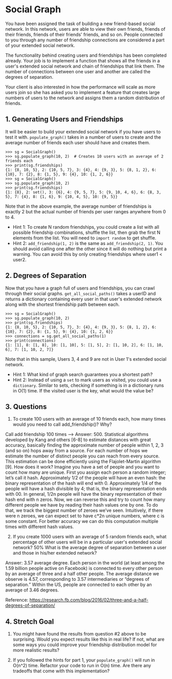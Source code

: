 # Social Graph

You have been assigned the task of building a new friend-based social network. In this network, users are able to view their own friends, friends of their friends, friends of their friends' friends, and so on. People connected to you through any number of friendship connections are considered a part of your extended social network.

The functionality behind creating users and friendships has been completed already. Your job is to implement a function that shows all the friends in a user's extended social network and chain of friendships that link them. The number of connections between one user and another are called the degrees of separation.

Your client is also interested in how the performance will scale as more users join so she has asked you to implement a feature that creates large numbers of users to the network and assigns them a random distribution of friends.

## 1. Generating Users and Friendships

It will be easier to build your extended social network if you have users to test it with. `populate_graph()` takes in a number of users to create and the average number of friends each user should have and creates them.

```
>>> sg = SocialGraph()
>>> sg.populate_graph(10, 2)  # Creates 10 users with an average of 2 friends each
>>> print(sg.friendships)
{1: {8, 10, 5}, 2: {10, 5, 7}, 3: {4}, 4: {9, 3}, 5: {8, 1, 2}, 6: {10}, 7: {2}, 8: {1, 5}, 9: {4}, 10: {1, 2, 6}}
>>> sg = SocialGraph()
>>> sg.populate_graph(10, 2)
>>> print(sg.friendships)
{1: {8}, 2: set(), 3: {6}, 4: {9, 5, 7}, 5: {9, 10, 4, 6}, 6: {8, 3, 5}, 7: {4}, 8: {1, 6}, 9: {10, 4, 5}, 10: {9, 5}}
```

Note that in the above example, the average number of friendships is exactly 2 but the actual number of friends per user ranges anywhere from 0 to 4.

* Hint 1: To create N random friendships, you could create a list with all possible friendship combinations, shuffle the list, then grab the first N elements from the list. You will need to `import random` to get shuffle.
* Hint 2: `add_friendship(1, 2)` is the same as `add_friendship(2, 1)`. You should avoid calling one after the other since it will do nothing but print a warning. You can avoid this by only creating friendships where user1 < user2.

## 2. Degrees of Separation

Now that you have a graph full of users and friendships, you can crawl through their social graphs. `get_all_social_paths()` takes a userID and returns a dictionary containing every user in that user's extended network along with the shortest friendship path between each.

```
>>> sg = SocialGraph()
>>> sg.populate_graph(10, 2)
>>> print(sg.friendships)
{1: {8, 10, 5}, 2: {10, 5, 7}, 3: {4}, 4: {9, 3}, 5: {8, 1, 2}, 6: {10}, 7: {2}, 8: {1, 5}, 9: {4}, 10: {1, 2, 6}}
>>> connections = sg.get_all_social_paths(1)
>>> print(connections)
{1: [1], 8: [1, 8], 10: [1, 10], 5: [1, 5], 2: [1, 10, 2], 6: [1, 10, 6], 7: [1, 10, 2, 7]}
```
Note that in this sample, Users 3, 4 and 9 are not in User 1's extended social network.

* Hint 1: What kind of graph search guarantees you a shortest path?
* Hint 2: Instead of using a `set` to mark users as visited, you could use a `dictionary`. Similar to sets, checking if something is in a dictionary runs in O(1) time. If the visited user is the key, what would the value be?


## 3. Questions

1. To create 100 users with an average of 10 friends each, how many times would you need to call add_friendship()? Why? 

Call add friendship 100 times --> Answer: 500. Statistical algorithms developed by Kang and others [6-8] to estimate distances with great accuracy, basically finding the approximate number of people within 1, 2, 3 (and so on) hops away from a source. For each number of hops we estimate the number of distinct people you can reach from every source. This estimation can be done efficiently using the Flajolet-Martin algorithm [9]. How does it work? Imagine you have a set of people and you want to count how many are unique. First you assign each person a random integer; let’s call it hash. Approximately 1/2 of the people will have an even hash: the binary representation of the hash will end with 0. Approximately 1/4 of the people will have a hash divisible by 4; that is, the binary representation ends with 00. In general, 1/2n people will have the binary representation of their hash end with n zeros. Now, we can reverse this and try to count how many different people we have by reading their hash values one by one. To do that, we track the biggest number of zeroes we’ve seen. Intuitively, if there were n zeroes, we can expect set to have c*2n unique numbers, where c is some constant. For better accuracy we can do this computation multiple times with different hash values.

2. If you create 1000 users with an average of 5 random friends each, what percentage of other users will be in a particular user's extended social network? 50%
What is the average degree of separation between a user and those in his/her extended network? 

Answer: 3.57 average degree. Each person in the world (at least among the 1.59 billion people active on Facebook) is connected to every other person by an average of three and a half other people. The average distance we observe is 4.57, corresponding to 3.57 intermediaries or “degrees of separation.” Within the US, people are connected to each other by an average of 3.46 degrees. 

Reference: https://research.fb.com/blog/2016/02/three-and-a-half-degrees-of-separation/


## 4. Stretch Goal

1. You might have found the results from question #2 above to be surprising. Would you expect results like this in real life? If not, what are some ways you could improve your friendship distribution model for more realistic results?

2. If you followed the hints for part 1, your `populate_graph()` will run in O(n^2) time. Refactor your code to run in O(n) time. Are there any tradeoffs that come with this implementation?


